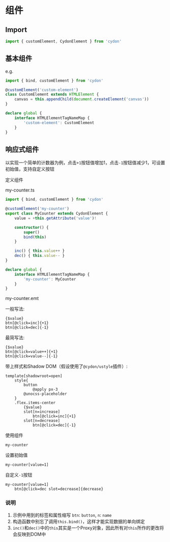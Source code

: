 # 组件

## Import
```ts
import { customElement, CydonElement } from 'cydon'
```

## 基本组件
e.g.
```ts
import { bind, customElement } from 'cydon'

@customElement('custom-element')
class CustomElement extends HTMLElement {
	canvas = this.appendChild(document.createElement('canvas'))
}

declare global {
	interface HTMLElementTagNameMap {
		'custom-element': CustomElement
	}
}
```

## 响应式组件
以实现一个简单的计数器为例，点击`+1`按钮值增加1，点击`-1`按钮值减少1，可设置初始值，支持自定义按钮

定义组件

my-counter.ts
```ts
import { bind, customElement } from 'cydon'

@customElement('my-counter')
export class MyCounter extends CydonElement {
	value = +this.getAttribute('value')!

	constructor() {
		super()
		bind(this)
	}

	inc() { this.value++ }
	dec() { this.value-- }
}

declare global {
	interface HTMLElementTagNameMap {
		'my-counter': MyCounter
	}
}
```
my-counter.emt

一般写法:
```styl
{$value}
btn[@click=inc]{+1}
btn[@click=dec]{-1}
```

最简写法:
```styl
{$value}
btn[@click=value++]{+1}
btn[@click=value--]{-1}
```

带上样式和Shadow DOM（假设使用了`@cydon/ustyle`插件）:
```styl
template[shadowroot=open]
	style{
		button
			@apply px-3
		@unocss-placeholder
	}
	.flex.items-center
		{$value}
		slot[n=increase]
			btn[@click=inc]{+1}
		slot[n=decrease]
			btn[@click=dec]{-1}
```

使用组件
```styl
my-counter
```
设置初始值
```styl
my-counter[value=1]
```
自定义`-1`按钮
```styl
my-counter[value=1]
	btn[@click=dec slot=decrease]{decrease}
```

### 说明
1. 示例中用到的标签和属性缩写 `btn`: `button`, `n`: `name`
2. 构造函数中别忘了调用`this.bind()`，这样才能实现数据的单向绑定
3. `inc()`和`dec()`中的`this`其实是一个Proxy对象，因此所有对`this`所作的更改将会反映到DOM中